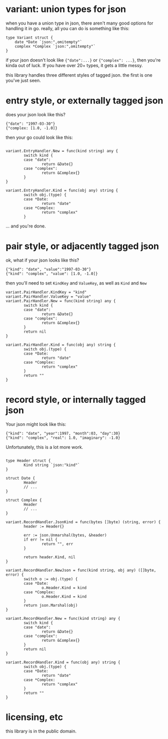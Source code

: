 # variant: union types for json

when you have a union type in json, there aren't many good options for
handling it in go. really, all you can do is something like this:

```
type Variant struct {
    date *Date `json:",omitempty"`
    complex *Complex `json:",omitempty"`
}
```

if your json doesn't look like `{"date":...}` or `{"complex": ...}`, then
you're kinda out of luck. If you have over 20+ types, it gets a little messy.

this library handles three different styles of tagged json. the first is one
you've just seen.

# entry style, or externally tagged json

does your json look like this?

```
{"date": "1997-03-30"} 
{"complex: [1.0, -1.0]}
```

then your go could look like this:

```

variant.EntryHandler.New = func(kind string) any {
        switch kind {
        case "date":
                return &Date{}
        case "complex":
                return &Complex{}
        }
}

variant.EntryHandler.Kind = func(obj any) string {
        switch obj.(type) {
        case *Date:
                return "date"
        case *Complex:
                return "complex"
        }
```

... and you're done.

# pair style, or adjacently tagged json

ok, what if your json looks like this?

```
{"kind": "date", "value":"1997-03-30"} 
{"kind": "complex", "value": [1.0, -1.0]}
```

then you'll need to set `KindKey` and `ValueKey`, as well as `Kind` and `New`

```
variant.PairHandler.KindKey = "kind"
variant.PairHandler.ValueKey = "value"
variant.PairHandler.New = func(kind string) any {
        switch kind {
        case "date":
                return &Date{}
        case "complex":
                return &Complex{}
        }
        return nil
}

variant.PairHandler.Kind = func(obj any) string {
        switch obj.(type) {
        case *Date:
                return "date"
        case *Complex:
                return "complex"
        }
        return ""
}
```

# record style, or internally tagged json

Your json might look like this:

```
{"kind": "date", "year":1997, "month":03, "day":30} 
{"kind": "complex", "real": 1.0, "imaginary": -1.0}
```

Unfortunately, this is a lot more work.

```

type Header struct {
        Kind string `json:"kind"`
}

struct Date {
        Header
        // ...
}

struct Complex {
        Header
        // ...
}

variant.RecordHandler.JsonKind = func(bytes []byte) (string, error) {
        header := Header{}

        err := json.Unmarshal(bytes, &header)
        if err != nil {
                return "", err
        }

        return header.Kind, nil
}

variant.RecordHandler.NewJson = func(kind string, obj any) ([]byte, error) {
        switch o := obj.(type) {
        case *Date:
                o.Header.Kind = kind
        case *Complex:
                o.Header.Kind = kind
        }
        return json.Marshal(obj)
}

variant.RecordHandler.New = func(kind string) any {
        switch kind {
        case "date":
                return &Date{}
        case "complex":
                return &Complex{}
        }
        return nil
}

variant.RecordHandler.Kind = func(obj any) string {
        switch obj.(type) {
        case *Date:
                return "date"
        case *Complex:
                return "complex"
        }
        return ""
}
```

# licensing, etc

this library is in the public domain. 
